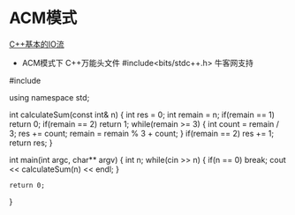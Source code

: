 


# ACM模式  

[C++基本的IO流](https://www.songbingjia.com/nginx/show-211503.html)  


* ACM模式下 C++万能头文件 #include<bits/stdc++.h>  牛客网支持  

#include <iostream>

using namespace std;

int calculateSum(const int& n) 
{
    int res = 0;
    int remain = n;
    if(remain == 1) 
        return 0;
    if(remain == 2)
        return 1;
    while(remain >= 3) {
        int count = remain / 3;
        res += count;
        remain = remain % 3 + count;
    }
    if(remain == 2) 
        res += 1;
    return res;
}

int main(int argc, char** argv)
{
    int n;
    while(cin >> n) {
        if(n == 0) 
            break;
        cout << calculateSum(n) << endl;
    }

    return 0;
}
